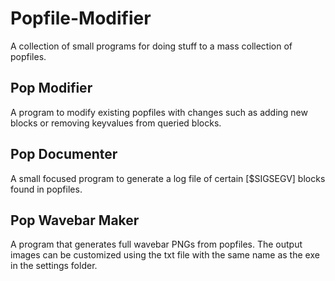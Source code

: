# Popfile-Modifier
A collection of small programs for doing stuff to a mass collection of popfiles.

Pop Modifier
------------
A program to modify existing popfiles with changes such as adding new blocks or removing keyvalues from queried blocks.

Pop Documenter
--------------
A small focused program to generate a log file of certain [$SIGSEGV] blocks found in popfiles.

Pop Wavebar Maker
-----------------
A program that generates full wavebar PNGs from popfiles.
The output images can be customized using the txt file with the same name as the exe in the settings folder.
